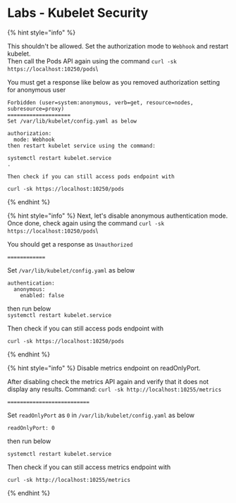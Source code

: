 # Labs - Kubelet Security



{% hint style="info" %}


This shouldn't be allowed. Set the authorization mode to `Webhook` and restart kubelet.\
Then call the Pods API again using the command `curl -sk https://localhost:10250/pods`\


You must get a response like below as you removed authorization setting for anonymous user

```
Forbidden (user=system:anonymous, verb=get, resource=nodes, subresource=proxy)
====================
Set /var/lib/kubelet/config.yaml as below

authorization:
  mode: Webhook
then restart kubelet service using the command:

systemctl restart kubelet.service
.

Then check if you can still access pods endpoint with

curl -sk https://localhost:10250/pods
```
{% endhint %}



{% hint style="info" %}
Next, let's disable anonymous authentication mode. Once done, check again using the command `curl -sk https://localhost:10250/pods`\


You should get a response as `Unauthorized`

`============`



Set `/var/lib/kubelet/config.yaml` as below

```
authentication:
  anonymous:
    enabled: false 
```

then run below\
`systemctl restart kubelet.service`

Then check if you can still access pods endpoint with

```
curl -sk https://localhost:10250/pods
```
{% endhint %}



{% hint style="info" %}
Disable metrics endpoint on readOnlyPort.

After disabling check the metrics API again and verify that it does not display any results. Command: `curl -sk http://localhost:10255/metrics`

`==========================`



Set `readOnlyPort` as `0` in `/var/lib/kubelet/config.yaml` as below

```
readOnlyPort: 0
```

then run below

`systemctl restart kubelet.service`

Then check if you can still access metrics endpoint with

```
curl -sk http://localhost:10255/metrics
```
{% endhint %}

